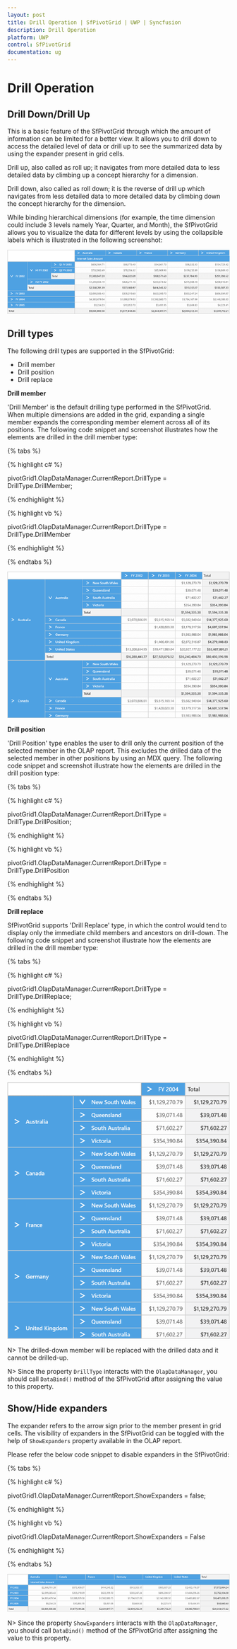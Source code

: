 ```yaml
---
layout: post
title: Drill Operation | SfPivotGrid | UWP | Syncfusion
description: Drill Operation
platform: UWP
control: SfPivotGrid
documentation: ug
---
```


# Drill Operation

## Drill Down/Drill Up

This is a basic feature of the SfPivotGrid through which the amount of information can be limited for a better view. It allows you to drill down to access the detailed level of data or drill up to see the summarized data by using the expander present in grid cells.

Drill up, also called as roll up; it navigates from more detailed data to less detailed data by climbing up a concept hierarchy for a dimension.

Drill down, also called as roll down; it is the reverse of drill up which navigates from less detailed data to more detailed data by climbing down the concept hierarchy for the dimension.

While binding hierarchical dimensions (for example, the time dimension could include 3 levels namely Year, Quarter, and Month), the SfPivotGrid allows you to visualize the data for different levels by using the collapsible labels which is illustrated in the following screenshot:

![](Drill-Operation_images/Drill-operation.png)

## Drill types

The following drill types are supported in the SfPivotGrid:

* Drill member
* Drill position
* Drill replace

**Drill member**

'Drill Member' is the default drilling type performed in the SfPivotGrid. When multiple dimensions are added in the grid, expanding a single member expands the corresponding member element across all of its positions. The following code snippet and screenshot illustrates how the elements are drilled in the drill member type:

{% tabs %}

{% highlight c# %}

pivotGrid1.OlapDataManager.CurrentReport.DrillType = DrillType.DrillMember;

{% endhighlight %}

{% highlight vb %}

pivotGrid1.OlapDataManager.CurrentReport.DrillType = DrillType.DrillMember

{% endhighlight %}

{% endtabs %}

![](Drill-Operation_images/Drill-member.png)

**Drill position**

'Drill Position' type enables the user to drill only the current position of the selected member in the OLAP report. This excludes the drilled data of the selected member in other positions by using an MDX query. The following code snippet and screenshot illustrate how the elements are drilled in the drill position type:

{% tabs %}

{% highlight c# %}

pivotGrid1.OlapDataManager.CurrentReport.DrillType = DrillType.DrillPosition;

{% endhighlight %}

{% highlight vb %}

pivotGrid1.OlapDataManager.CurrentReport.DrillType = DrillType.DrillPosition

{% endhighlight %}

{% endtabs %}

**Drill replace**

SfPivotGrid supports 'Drill Replace' type, in which the control would tend to display only the immediate child members and ancestors on drill-down. The following code snippet and screenshot illustrate how the elements are drilled in the drill member type:

{% tabs %}

{% highlight c# %}

pivotGrid1.OlapDataManager.CurrentReport.DrillType = DrillType.DrillReplace;

{% endhighlight %}

{% highlight vb %}

pivotGrid1.OlapDataManager.CurrentReport.DrillType = DrillType.DrillReplace

{% endhighlight %}

{% endtabs %}

![](Drill-Operation_images/Drill-replace.png)

N> The drilled-down member will be replaced with the drilled data and it cannot be drilled-up.

N> Since the property `DrillType` interacts with the `OlapDataManager`, you should call `DataBind()` method of the SfPivotGrid after assigning the value to this property.

## Show/Hide expanders

The expander refers to the arrow sign prior to the member present in grid cells. The visibility of expanders in the SfPivotGrid can be toggled with the help of `ShowExpanders` property available in the OLAP report.

Please refer the below code snippet to disable expanders in the SfPivotGrid:

{% tabs %}

{% highlight c# %}

pivotGrid1.OlapDataManager.CurrentReport.ShowExpanders = false;

{% endhighlight %}

{% highlight vb %}

pivotGrid1.OlapDataManager.CurrentReport.ShowExpanders = False

{% endhighlight %}

{% endtabs %}

![](Drill-Operation_images/Drill-operation-hide-expanders.png)

N> Since the property `ShowExpanders` interacts with the `OlapDataManager`, you should call `DataBind()` method of the SfPivotGrid after assigning the value to this property.
